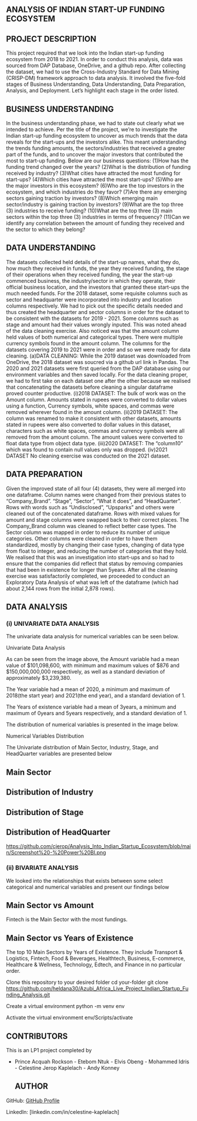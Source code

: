## ANALYSIS OF INDIAN START-UP FUNDING ECOSYSTEM
## PROJECT DESCRIPTION
This project required that we look into the Indian start-up funding ecosystem from 2018 to 2021. In order to conduct this analysis, data was sourced from DAP Database, OneDrive, and a github repo. After collecting the dataset, we had to use the Cross-Industry Standard for Data Mining (CRISP-DM) framework approach to data analysis. It involved the five-fold stages of Business Understanding, Data Understanding, Data Preparation, Analysis, and Deployment. Let’s highlight each stage in the order listed.

## BUSINESS UNDERSTANDING
In the business understanding phase, we had to state out clearly what we intended to achieve. Per the title of the project, we’re to investigate the Indian start-up funding ecosystem to uncover as much trends that the data reveals for the start-ups and the investors alike. This meant understanding the trends funding amounts, the sectors/industries that received a greater part of the funds, and to uncover the major investors that contributed the most to start-up funding. Below are our business questions: (1)How has the funding trend changed over the years? (2)What is the distribution of funding received by industry? (3)What cities have attracted the most funding for start-ups? (4)Which cities have attracted the most start-ups? (5)Who are the major investors in this ecosystem? (6)Who are the top investors in the ecosystem, and which industries do they favor? (7)Are there any emerging sectors gaining traction by investors? (8)Which emerging main sector/industry is gaining traction by investors? (9)What are the top three (3) industries to receive funding? (10)What are the top three (3) main sectors within the top three (3) industries in terms of frequency? (11)Can we identify any correlation between the amount of funding they received and the sector to which they belong?

## DATA UNDERSTANDING
The datasets collected held details of the start-up names, what they do, how much they received in funds, the year they received funding, the stage of their operations when they received funding, the year the start-up commenced business, the industry/sector in which they operate, their official business location, and the investors that granted these start-ups the much needed funds. For the 2018 dataset, some requisite columns such as sector and headquarter were incorporated into industry and location columns respectively. We had to pick out the specific details needed and thus created the headquarter and sector columns in order for the dataset to be consistent with the datasets for 2019 - 2021. Some columns such as stage and amount had their values wrongly inputed. This was noted ahead of the data cleaning exercise. Also noticed was that the amount column held values of both numerical and categorical types. There were multiple currency symbols found in the amount column. The columns for the datasets covering 2019 to 2021 were in order and so we were ready for data cleaning. (a)DATA CLEANING: While the 2019 dataset was downloaded from OneDrive, the 2018 dataset was soucred via a github url link in Pandas. The 2020 and 2021 datasets were first queried from the DAP database using our environment variables and then saved locally. For the data cleaning proper, we had to first take on each dataset one after the other because we realised that concatenating the datasets before cleaning a singular dataframe proved counter productive. (i)2018 DATASET: The bulk of work was on the Amount column. Amounts stated in rupees were converted to dollar values using a function, Currency symbols, white spaces, and commas were removed wherever found in the amount column. (ii)2019 DATASET: The column was renamed to make it consistent with other datasets, amounts stated in rupees were also converted to dollar values in this dataset, characters such as white spaces, commas and currency symbols were all removed from the amount column. The amount values were converted to float data type from object data type. (iii)2020 DATASET: The “column10” which was found to contain null values only was dropped. (iv)2021 DATASET No cleaning exercise was conducted on the 2021 dataset.

## DATA PREPARATION
Given the improved state of all four (4) datasets, they were all merged into one dataframe. Column names were changed from their previous states to “Company_Brand”. “Stage”, “Sector”, “What it does”, and “HeadQuarter”. Rows with words such as “Undisclosed”, “Upsparks” and others were cleaned out of the concatenated dataframe. Rows with mixed values for amount and stage columns were swapped back to their correct places. The Company_Brand column was cleaned to reflect better case types. The Sector column was mapped in order to reduce its number of unique categories. Other columns were cleaned in order to have them standardized, mostly by changing their case types, changing of data type from float to integer, and reducing the number of categories that they hold. We realised that this was an investigation into start-ups and so had to ensure that the companies did reflect that status by removing companies that had been in existence for longer than 5years. After all the cleaning exercise was satisfactorily completed, we proceeded to conduct an Exploratory Data Analysis of what was left of the dataframe (which had about 2,144 rows from the initial 2,878 rows).

## DATA ANALYSIS
### (i) UNIVARIATE DATA ANALYSIS
The univariate data analysis for numerical variables can be seen below.

Univariate Data Analysis

As can be seen from the image above, the Amount variable had a mean value of $101,098,600, with minimum and maximum values of $876 and $150,000,000,000 respectively, as well as a standard deviation of approximately $3,239,380.

The Year variable had a mean of 2020, a minimum and maximum of 2018(the start year) and 2021(the end year), and a standard deviation of 1.

The Years of existence variable had a mean of 3years, a minimum and maximum of 0years and 5years respectively, and a standard deviation of 1.

The distribution of numerical variables is presented in the image below.

Numerical Variables Distribution

The Univariate distribution of Main Sector, Industry, Stage, and HeadQuarter variables are presented below

## Main Sector

## Distribution of Industry

## Distribution of Stage

## Distribution of HeadQuarter

https://github.com/cjerop/Analysis_Into_Indian_Startup_Ecosystem/blob/main/Screenshot%20-%20Power%20BI.png

### (ii) BIVARIATE ANALYSIS
We looked into the relationships that exists between some select categorical and numerical variables and present our findings below

## Main Sector vs Amount

Fintech is the Main Sector with the most fundings.

## Main Sector vs Years of Existence

The top 10 Main Sectors by Years of Existence. They include Transport & Logistics, Fintech, Food & Beverages, Healthtech, Business, E-commerce, Healthcare & Wellness, Technology, Edtech, and Finance in no particular order.

Clone this repository to your desired folder
cd your-folder
git clone https://github.com/heldana30/Azubi_Africa_Live_Project_Indian_Startup_Funding_Analysis.git

Create a virtual environment
python -m venv env

Activate the virtual environment
env/Scripts/activate

## CONTRIBUTORS
This is an LP1 project completed by
- Prince Acquah Rockson - Etebom Ntuk - Elvis Obeng - Mohammed Idris - Celestine Jerop Kaplelach - Andy Konney
  

  ## AUTHOR
GitHub: [GitHub Profile](https://github.com/cjerop)

LinkedIn: [linkedin.com/in/celestine-kaplelach]



  
